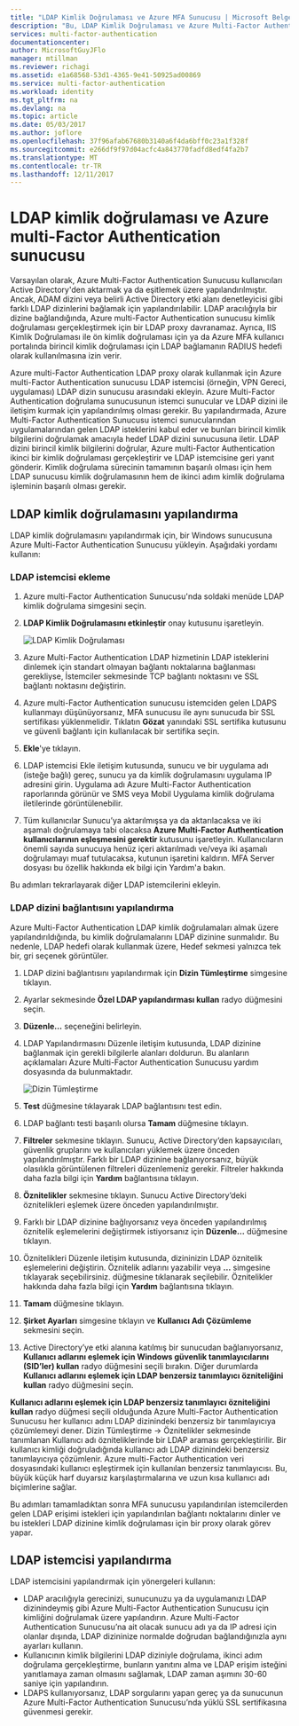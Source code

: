 ```yaml
---
title: "LDAP Kimlik Doğrulaması ve Azure MFA Sunucusu | Microsoft Belgeleri"
description: "Bu, LDAP Kimlik Doğrulaması ve Azure Multi-Factor Authentication Sunucusu’nu dağıtmada yardımcı olacak Azure Multi-factor authentication sayfasıdır."
services: multi-factor-authentication
documentationcenter: 
author: MicrosoftGuyJFlo
manager: mtillman
ms.reviewer: richagi
ms.assetid: e1a68568-53d1-4365-9e41-50925ad00869
ms.service: multi-factor-authentication
ms.workload: identity
ms.tgt_pltfrm: na
ms.devlang: na
ms.topic: article
ms.date: 05/03/2017
ms.author: joflore
ms.openlocfilehash: 37f96afab67680b3140a6f4da6bff0c23a1f328f
ms.sourcegitcommit: e266df9f97d04acfc4a843770fadfd8edf4fa2b7
ms.translationtype: MT
ms.contentlocale: tr-TR
ms.lasthandoff: 12/11/2017
---
```

# <a name="ldap-authentication-and-azure-multi-factor-authentication-server"></a>LDAP kimlik doğrulaması ve Azure multi-Factor Authentication sunucusu
Varsayılan olarak, Azure Multi-Factor Authentication Sunucusu kullanıcıları Active Directory'den aktarmak ya da eşitlemek üzere yapılandırılmıştır. Ancak, ADAM dizini veya belirli Active Directory etki alanı denetleyicisi gibi farklı LDAP dizinlerini bağlamak için yapılandırılabilir. LDAP aracılığıyla bir dizine bağlandığında, Azure multi-Factor Authentication sunucusu kimlik doğrulaması gerçekleştirmek için bir LDAP proxy davranamaz. Ayrıca, IIS Kimlik Doğrulaması ile ön kimlik doğrulaması için ya da Azure MFA kullanıcı portalında birincil kimlik doğrulaması için LDAP bağlamanın RADIUS hedefi olarak kullanılmasına izin verir.

Azure multi-Factor Authentication LDAP proxy olarak kullanmak için Azure multi-Factor Authentication sunucusu LDAP istemcisi (örneğin, VPN Gereci, uygulaması) LDAP dizin sunucusu arasındaki ekleyin. Azure Multi-Factor Authentication doğrulama sunucusunun istemci sunucular ve LDAP dizini ile iletişim kurmak için yapılandırılmış olması gerekir. Bu yapılandırmada, Azure Multi-Factor Authentication Sunucusu istemci sunucularından uygulamalarından gelen LDAP isteklerini kabul eder ve bunları birincil kimlik bilgilerini doğrulamak amacıyla hedef LDAP dizini sunucusuna iletir. LDAP dizini birincil kimlik bilgilerini doğrular, Azure multi-Factor Authentication ikinci bir kimlik doğrulaması gerçekleştirir ve LDAP istemcisine geri yanıt gönderir. Kimlik doğrulama sürecinin tamamının başarılı olması için hem LDAP sunucusu kimlik doğrulamasının hem de ikinci adım kimlik doğrulama işleminin başarılı olması gerekir.

## <a name="configure-ldap-authentication"></a>LDAP kimlik doğrulamasını yapılandırma
LDAP kimlik doğrulamasını yapılandırmak için, bir Windows sunucusuna Azure Multi-Factor Authentication Sunucusu yükleyin. Aşağıdaki yordamı kullanın:

### <a name="add-an-ldap-client"></a>LDAP istemcisi ekleme

1. Azure multi-Factor Authentication Sunucusu'nda soldaki menüde LDAP kimlik doğrulama simgesini seçin.
2. **LDAP Kimlik Doğrulamasını etkinleştir** onay kutusunu işaretleyin.

   ![LDAP Kimlik Doğrulaması](./media/multi-factor-authentication-get-started-server-ldap/ldap2.png)

3. Azure Multi-Factor Authentication LDAP hizmetinin LDAP isteklerini dinlemek için standart olmayan bağlantı noktalarına bağlanması gerekliyse, İstemciler sekmesinde TCP bağlantı noktasını ve SSL bağlantı noktasını değiştirin.
4. Azure multi-Factor Authentication sunucusu istemciden gelen LDAPS kullanmayı düşünüyorsanız, MFA sunucusu ile aynı sunucuda bir SSL sertifikası yüklenmelidir. Tıklatın **Gözat** yanındaki SSL sertifika kutusunu ve güvenli bağlantı için kullanılacak bir sertifika seçin.
5. **Ekle**'ye tıklayın.
6. LDAP istemcisi Ekle iletişim kutusunda, sunucu ve bir uygulama adı (isteğe bağlı) gereç, sunucu ya da kimlik doğrulamasını uygulama IP adresini girin. Uygulama adı Azure Multi-Factor Authentication raporlarında görünür ve SMS veya Mobil Uygulama kimlik doğrulama iletilerinde görüntülenebilir.
7. Tüm kullanıcılar Sunucu’ya aktarılmışsa ya da aktarılacaksa ve iki aşamalı doğrulamaya tabi olacaksa **Azure Multi-Factor Authentication kullanıcılarının eşleşmesini gerektir** kutusunu işaretleyin. Kullanıcıların önemli sayıda sunucuya henüz içeri aktarılmadı ve/veya iki aşamalı doğrulamayı muaf tutulacaksa, kutunun işaretini kaldırın. MFA Server dosyası bu özellik hakkında ek bilgi için Yardım'a bakın.

Bu adımları tekrarlayarak diğer LDAP istemcilerini ekleyin.

### <a name="configure-the-ldap-directory-connection"></a>LDAP dizini bağlantısını yapılandırma

Azure Multi-Factor Authentication LDAP kimlik doğrulamaları almak üzere yapılandırıldığında, bu kimlik doğrulamalarını LDAP dizinine sunmalıdır. Bu nedenle, LDAP hedefi olarak kullanmak üzere, Hedef sekmesi yalnızca tek bir, gri seçenek görüntüler.

1. LDAP dizini bağlantısını yapılandırmak için **Dizin Tümleştirme** simgesine tıklayın.
2. Ayarlar sekmesinde **Özel LDAP yapılandırması kullan** radyo düğmesini seçin.
3. **Düzenle…** seçeneğini belirleyin.
4. LDAP Yapılandırmasını Düzenle iletişim kutusunda, LDAP dizinine bağlanmak için gerekli bilgilerle alanları doldurun. Bu alanların açıklamaları Azure Multi-Factor Authentication Sunucusu yardım dosyasında da bulunmaktadır.

    ![Dizin Tümleştirme](./media/multi-factor-authentication-get-started-server-ldap/ldap.png)

5. **Test** düğmesine tıklayarak LDAP bağlantısını test edin.
6. LDAP bağlantı testi başarılı olursa **Tamam** düğmesine tıklayın.
7. **Filtreler** sekmesine tıklayın. Sunucu, Active Directory’den kapsayıcıları, güvenlik gruplarını ve kullanıcıları yüklemek üzere önceden yapılandırılmıştır. Farklı bir LDAP dizinine bağlanıyorsanız, büyük olasılıkla görüntülenen filtreleri düzenlemeniz gerekir. Filtreler hakkında daha fazla bilgi için **Yardım** bağlantısına tıklayın.
8. **Öznitelikler** sekmesine tıklayın. Sunucu Active Directory’deki öznitelikleri eşlemek üzere önceden yapılandırılmıştır.
9. Farklı bir LDAP dizinine bağlıyorsanız veya önceden yapılandırılmış öznitelik eşlemelerini değiştirmek istiyorsanız için **Düzenle…** düğmesine tıklayın.
10. Öznitelikleri Düzenle iletişim kutusunda, dizininizin LDAP öznitelik eşlemelerini değiştirin. Öznitelik adlarını yazabilir veya **…** simgesine tıklayarak seçebilirsiniz. düğmesine tıklanarak seçilebilir. Öznitelikler hakkında daha fazla bilgi için **Yardım** bağlantısına tıklayın.
11. **Tamam** düğmesine tıklayın.
12. **Şirket Ayarları** simgesine tıklayın ve **Kullanıcı Adı Çözümleme** sekmesini seçin.
13. Active Directory’ye etki alanına katılmış bir sunucudan bağlanıyorsanız, **Kullanıcı adlarını eşlemek için Windows güvenlik tanımlayıcılarını (SID’ler) kullan** radyo düğmesini seçili bırakın. Diğer durumlarda **Kullanıcı adlarını eşlemek için LDAP benzersiz tanımlayıcı özniteliğini kullan** radyo düğmesini seçin. 

**Kullanıcı adlarını eşlemek için LDAP benzersiz tanımlayıcı özniteliğini kullan** radyo düğmesi seçili olduğunda Azure Multi-Factor Authentication Sunucusu her kullanıcı adını LDAP dizinindeki benzersiz bir tanımlayıcıya çözümlemeyi dener. Dizin Tümleştirme -> Öznitelikler sekmesinde tanımlanan Kullanıcı adı özniteliklerinde bir LDAP araması gerçekleştirilir. Bir kullanıcı kimliği doğruladığında kullanıcı adı LDAP dizinindeki benzersiz tanımlayıcıya çözümlenir. Azure multi-Factor Authentication veri dosyasındaki kullanıcı eşleştirmek için kullanılan benzersiz tanımlayıcısı. Bu, büyük küçük harf duyarsız karşılaştırmalarına ve uzun kısa kullanıcı adı biçimlerine sağlar.

Bu adımları tamamladıktan sonra MFA sunucusu yapılandırılan istemcilerden gelen LDAP erişimi istekleri için yapılandırılan bağlantı noktalarını dinler ve bu istekleri LDAP dizinine kimlik doğrulaması için bir proxy olarak görev yapar.

## <a name="configure-ldap-client"></a>LDAP istemcisi yapılandırma
LDAP istemcisini yapılandırmak için yönergeleri kullanın:

* LDAP aracılığıyla gerecinizi, sunucunuzu ya da uygulamanızı LDAP dizinindeymiş gibi Azure Multi-Factor Authentication Sunucusu için kimliğini doğrulamak üzere yapılandırın. Azure Multi-Factor Authentication Sunucusu’na ait olacak sunucu adı ya da IP adresi için olanlar dışında, LDAP dizininize normalde doğrudan bağlandığınızla aynı ayarları kullanın.
* Kullanıcının kimlik bilgilerini LDAP diziniyle doğrulama, ikinci adım doğrulama gerçekleştirme, bunların yanıtını alma ve LDAP erişim isteğini yanıtlamaya zaman olmasını sağlamak, LDAP zaman aşımını 30-60 saniye için yapılandırın.
* LDAPS kullanıyorsanız, LDAP sorgularını yapan gereç ya da sunucunun Azure Multi-Factor Authentication Sunucusu’nda yüklü SSL sertifikasına güvenmesi gerekir.

